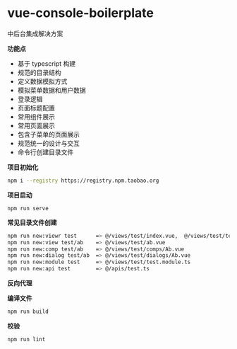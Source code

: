 # vue-console-boilerplate

中后台集成解决方案

**功能点**

- 基于 typescript 构建
- 规范的目录结构
- 定义数据模拟方式
- 模拟菜单数据和用户数据
- 登录逻辑
- 页面标题配置
- 常用组件展示
- 常用页面展示
- 包含子菜单的页面展示
- 规范统一的设计与交互
- 命令行创建目录文件

**项目初始化**
``` bash
npm i --registry https://registry.npm.taobao.org
```

**项目启动**
```
npm run serve
```

**常见目录文件创建**
``` bash
npm run new:viewr test      => @/views/test/index.vue,  @/views/test/test.router.ts
npm run new:view test/ab    => @/views/test/ab.vue
npm run new:comp test/ab    => @/views/test/comps/Ab.vue
npm run new:dialog test/ab  => @/views/test/dialogs/Ab.vue 
npm run new:module test     => @/views/test/test.module.ts 
npm run new:api test        => @/apis/test.ts
```

**反向代理**


**编译文件**
``` bash
npm run build
```

**校验**
``` bash
npm run lint
```
